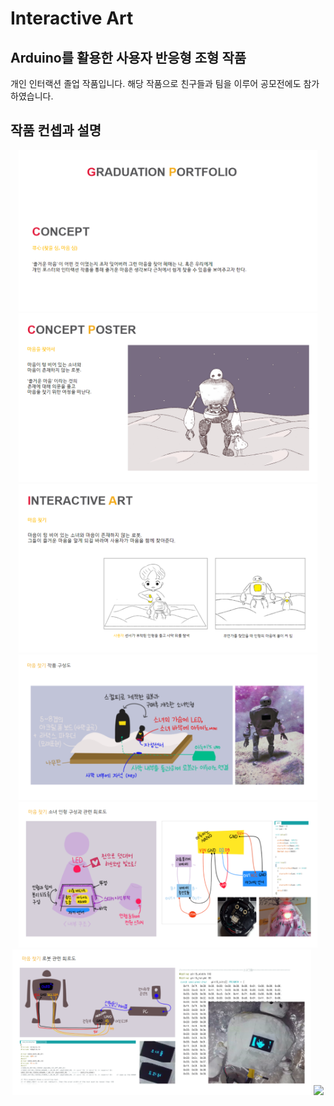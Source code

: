 # Interactive Art
## Arduino를 활용한 사용자 반응형 조형 작품
개인 인터랙션 졸업 작품입니다. 해당 작품으로 친구들과 팀을 이루어 공모전에도 참가하였습니다.<br>
## 작품 컨셉과 설명
<div align="center">
<img src = "imgs/inter01.PNG" width="95%">
<img src = "imgs/inter02.PNG" width="95%">
<img src = "imgs/inter03.PNG" width="95%">
<img src = "imgs/inter04.PNG" width="95%">
<img src = "imgs/inter05.PNG" width="95%">
<img src = "imgs/inter06.PNG" width="95%">
<img src = "imgs/poster_in_exhibition.png" width="60%>
<img src = "imgs/inter07.PNG" width="95%">
</div>
